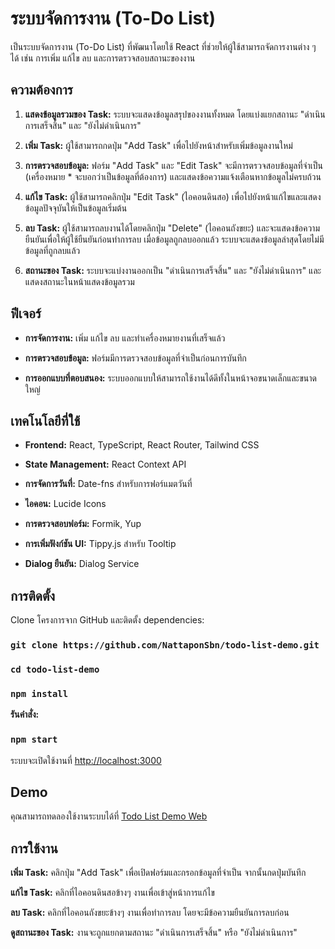 # ระบบจัดการงาน (To-Do List)
เป็นระบบจัดการงาน (To-Do List) ที่พัฒนาโดยใช้ React ที่ช่วยให้ผู้ใช้สามารถจัดการงานต่าง ๆ ได้ เช่น การเพิ่ม แก้ไข ลบ และการตรวจสอบสถานะของงาน

## ความต้องการ

1. **แสดงข้อมูลรวมของ Task:** ระบบจะแสดงข้อมูลสรุปของงานทั้งหมด โดยแบ่งแยกสถานะ "ดำเนินการเสร็จสิ้น" และ "ยังไม่ดำเนินการ"

2. **เพิ่ม Task:** ผู้ใช้สามารถกดปุ่ม "Add Task" เพื่อไปยังหน้าสำหรับเพิ่มข้อมูลงานใหม่

3. **การตรวจสอบข้อมูล:** ฟอร์ม "Add Task" และ "Edit Task" จะมีการตรวจสอบข้อมูลที่จำเป็น (เครื่องหมาย * จะบอกว่าเป็นข้อมูลที่ต้องการ) และแสดงข้อความแจ้งเตือนหากข้อมูลไม่ครบถ้วน

4. **แก้ไข Task:** ผู้ใช้สามารถคลิกปุ่ม "Edit Task" (ไอคอนดินสอ) เพื่อไปยังหน้าแก้ไขและแสดงข้อมูลปัจจุบันให้เป็นข้อมูลเริ่มต้น

5. **ลบ Task:** ผู้ใช้สามารถลบงานได้โดยคลิกปุ่ม "Delete" (ไอคอนถังขยะ) และจะแสดงข้อความยืนยันเพื่อให้ผู้ใช้ยืนยันก่อนทำการลบ เมื่อข้อมูลถูกลบออกแล้ว ระบบจะแสดงข้อมูลล่าสุดโดยไม่มีข้อมูลที่ถูกลบแล้ว

6. **สถานะของ Task:** ระบบจะแบ่งงานออกเป็น "ดำเนินการเสร็จสิ้น" และ "ยังไม่ดำเนินการ" และแสดงสถานะในหน้าแสดงข้อมูลรวม

## ฟีเจอร์

- **การจัดการงาน:** เพิ่ม แก้ไข ลบ และทำเครื่องหมายงานที่เสร็จแล้ว

- **การตรวจสอบข้อมูล:** ฟอร์มมีการตรวจสอบข้อมูลที่จำเป็นก่อนการบันทึก

- **การออกแบบที่ตอบสนอง:** ระบบออกแบบให้สามารถใช้งานได้ดีทั้งในหน้าจอขนาดเล็กและขนาดใหญ่

## เทคโนโลยีที่ใช้

- **Frontend:** React, TypeScript, React Router, Tailwind CSS

- **State Management:** React Context API

- **การจัดการวันที่:** Date-fns สำหรับการฟอร์แมตวันที่

- **ไอคอน:** Lucide Icons

- **การตรวจสอบฟอร์ม:** Formik, Yup

- **การเพิ่มฟังก์ชัน UI:** Tippy.js สำหรับ Tooltip

- **Dialog ยืนยัน:** Dialog Service

## การติดตั้ง

Clone โครงการจาก GitHub และติดตั้ง dependencies:
### `git clone https://github.com/NattaponSbn/todo-list-demo.git`
### `cd todo-list-demo`
### `npm install`



**รันคำสั่ง:**
### `npm start`
ระบบจะเปิดใช้งานที่ [http://localhost:3000](http://localhost:3000)

## Demo
คุณสามารถทดลองใช้งานระบบได้ที่ [Todo List Demo Web](https://todo-list-demo-beta.vercel.app/)

## การใช้งาน

**เพิ่ม Task:** คลิกปุ่ม "Add Task" เพื่อเปิดฟอร์มและกรอกข้อมูลที่จำเป็น จากนั้นกดปุ่มบันทึก

**แก้ไข Task:** คลิกที่ไอคอนดินสอข้างๆ งานเพื่อเข้าสู่หน้าการแก้ไข

**ลบ Task:** คลิกที่ไอคอนถังขยะข้างๆ งานเพื่อทำการลบ โดยจะมีข้อความยืนยันการลบก่อน

**ดูสถานะของ Task:** งานจะถูกแยกตามสถานะ "ดำเนินการเสร็จสิ้น" หรือ "ยังไม่ดำเนินการ"
